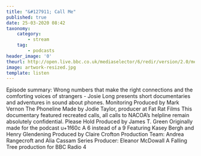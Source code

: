 ```yaml
---
title: "&#127911; Call Me"
published: true
date: 25-03-2020 08:42
taxonomy:
    category:
        - stream
    tag:
        - podcasts
header_image: '0'
theurl: http://open.live.bbc.co.uk/mediaselector/6/redir/version/2.0/mediaset/audio-nondrm-download/proto/http/vpid/p086350l.mp3
image: artwork-resized.jpg
template: listen
--- 
```

Episode summary: Wrong numbers that make the right connections and the comforting voices of strangers - Josie Long presents short documentaries and adventures in sound about phones. Monitoring Produced by Mark Vernon The Phoneline Made by Jodie Taylor, producer at Fat Rat Films This documentary featured recreated calls, all calls to NACOA’s helpline remain absolutely confidential. Please Hold Produced by James T. Green Originally made for the podcast u+1f60c A 6 instead of a 9 Featuring Kasey Bergh and Henry Glendening Produced by Claire Crofton Production Team: Andrea Rangecroft and Alia Cassam Series Producer: Eleanor McDowall A Falling Tree production for BBC Radio 4
